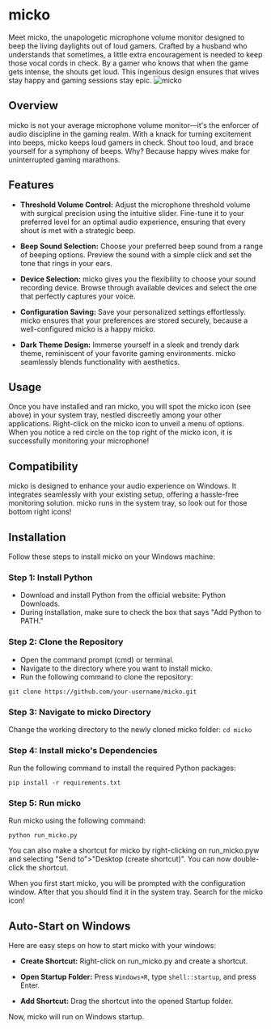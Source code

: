 # micko
Meet micko, the unapologetic microphone volume monitor designed to beep the living daylights out of loud gamers. Crafted by a husband who understands that sometimes, a little extra encouragement is needed to keep those vocal cords in check. By a gamer who knows that when the game gets intense, the shouts get loud. This ingenious design ensures that wives stay happy and gaming sessions stay epic. 
![micko](/src/icons/micko.ico)

## Overview
micko is not your average microphone volume monitor—it's the enforcer of audio discipline in the gaming realm. With a knack for turning excitement into beeps, micko keeps loud gamers in check. Shout too loud, and brace yourself for a symphony of beeps. Why? Because happy wives make for uninterrupted gaming marathons.

## Features
- __Threshold Volume Control:__ Adjust the microphone threshold volume with surgical precision using the intuitive slider. Fine-tune it to your preferred level for an optimal audio experience, ensuring that every shout is met with a strategic beep.

- __Beep Sound Selection:__ Choose your preferred beep sound from a range of beeping options. Preview the sound with a simple click and set the tone that rings in your ears.

- __Device Selection:__ micko gives you the flexibility to choose your sound recording device. Browse through available devices and select the one that perfectly captures your voice.

- __Configuration Saving:__ Save your personalized settings effortlessly. micko ensures that your preferences are stored securely, because a well-configured micko is a happy micko.

- __Dark Theme Design:__ Immerse yourself in a sleek and trendy dark theme, reminiscent of your favorite gaming environments. micko seamlessly blends functionality with aesthetics.

## Usage

Once you have installed and ran micko, you will spot the micko icon (see above) in your system tray, nestled discreetly among your other applications. Right-click on the micko icon to unveil a menu of options. When you notice a red circle on the top right of the micko icon, it is successfully monitoring your microphone!

## Compatibility
micko is designed to enhance your audio experience on Windows. It integrates seamlessly with your existing setup, offering a hassle-free monitoring solution. micko runs in the system tray, so look out for those bottom right icons!

## Installation
Follow these steps to install micko on your Windows machine:

### Step 1: Install Python
- Download and install Python from the official website: Python Downloads.
- During installation, make sure to check the box that says "Add Python to PATH."

### Step 2: Clone the Repository
- Open the command prompt (cmd) or terminal.
- Navigate to the directory where you want to install micko.
- Run the following command to clone the repository:

```git clone https://github.com/your-username/micko.git```

### Step 3: Navigate to micko Directory
Change the working directory to the newly cloned micko folder:
```cd micko```

### Step 4: Install micko's Dependencies
Run the following command to install the required Python packages:

```pip install -r requirements.txt```

### Step 5: Run micko
Run micko using the following command:

```python run_micko.py```

You can also make a shortcut for micko by right-clicking on run_micko.pyw and selecting "Send to">"Desktop (create shortcut)". You can now double-click the shortcut.

When you first start micko, you will be prompted with the configuration window. After that you should find it in the system tray. Search for the micko icon!

## Auto-Start on Windows

Here are easy steps on how to start micko with your windows:

- __Create Shortcut:__ Right-click on run_micko.py and create a shortcut.

- __Open Startup Folder:__ Press `Windows+R`, type `shell::startup`, and press Enter.

- __Add Shortcut:__ Drag the shortcut into the opened Startup folder.

Now, micko will run on Windows startup.